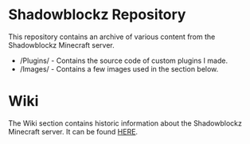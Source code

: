 # Shadowblockz Repository
This repository contains an archive of various content from the Shadowblockz Minecraft server.
* /Plugins/ - Contains the source code of custom plugins I made.
* /Images/ - Contains a few images used in the section below.

# Wiki
The Wiki section contains historic information about the Shadowblockz Minecraft server.
It can be found [HERE](https://github.com/MattJonesCodes/Shadowblockz/wiki/Shadowblockz-History).
